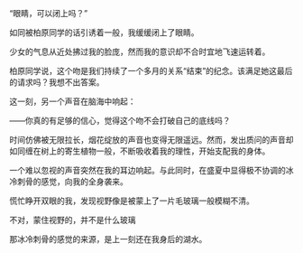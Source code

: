 “眼睛，可以闭上吗？”

如同被柏原同学的话引诱着一般，我缓缓闭上了眼睛。

少女的气息从近处拂过我的脸庞，然而我的意识却不合时宜地飞速运转着。

柏原同学说，这个吻是我们持续了一个多月的关系“结束”的纪念。该满足她这最后的请求吗？我想不出答案。

这一刻，另一个声音在脑海中响起：

——你真的有足够的信心，觉得这个吻不会打破自己的底线吗？

时间仿佛被无限拉长，烟花绽放的声音也变得无限遥远。然而，发出质问的声音却如同缠在树上的寄生植物一般，不断吸收着我的理性，开始支配我的身体。

一个难以忽视的声音突然在我的耳边响起。与此同时，在盛夏中显得极不协调的冰冷刺骨的感觉，向我的全身袭来。

慌忙睁开双眼的我，发现视野像是被蒙上了一片毛玻璃一般模糊不清。

不对，蒙住视野的，并不是什么玻璃

那冰冷刺骨的感觉的来源，是上一刻还在我身后的湖水。
